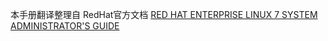 本手册翻译整理自 RedHat官方文档 [RED HAT ENTERPRISE LINUX 7 SYSTEM ADMINISTRATOR'S GUIDE](https://access.redhat.com/documentation/en-US/Red_Hat_Enterprise_Linux/7/html/System_Administrators_Guide/index.html)